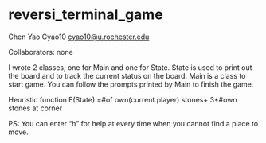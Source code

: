 # reversi_terminal_game
Chen Yao 
Cyao10
cyao10@u.rochester.edu

Collaborators: none



I wrote 2 classes, one for Main and one for State. State is used to print out the board and to track the current status on the board.
Main is a class to start game. You can follow the prompts printed by Main to finish the game.

Heuristic function F(State) =#of own(current player) stones+ 3*#own stones at corner

PS: You can enter “h” for help at every time  when you cannot find a place to move.
